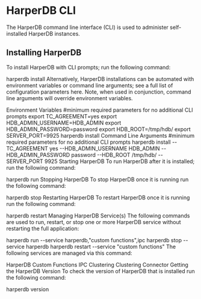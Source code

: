# HarperDB CLI

The HarperDB command line interface (CLI) is used to administer self-installed HarperDB instances.

## Installing HarperDB
To install HarperDB with CLI prompts; run the following command:

harperdb install
Alternatively, HarperDB installations can be automated with environment variables or command line arguments; see a full list of configuration parameters here. Note, when used in conjunction, command line arguments will override environment variables.

Environment Variables
#minimum required parameters for no additional CLI prompts
export TC_AGREEMENT=yes
export HDB_ADMIN_USERNAME=HDB_ADMIN
export HDB_ADMIN_PASSWORD=password
export HDB_ROOT=/tmp/hdb/
export SERVER_PORT=9925
harperdb install
Command Line Arguments
#minimum required parameters for no additional CLI prompts
harperdb install --TC_AGREEMENT yes --HDB_ADMIN_USERNAME HDB_ADMIN --HDB_ADMIN_PASSWORD password --HDB_ROOT /tmp/hdb/ --SERVER_PORT 9925
Starting HarperDB
To run HarperDB after it is installed; run the following command:

harperdb run
Stopping HarperDB
To stop HarperDB once it is running run the following command:

harperdb stop
Restarting HarperDB
To restart HarperDB once it is running run the following command:

harperdb restart
Managing HarperDB Service(s)
The following commands are used to run, restart, or stop one or more HarperDB service without restarting the full application:

harperdb run --service harperdb,"custom functions",ipc
harperdb stop --service harperdb
harperdb restart --service "custom functions"
The following services are managed via this command:

HarperDB
Custom Functions
IPC
Clustering
Clustering Connector
Getting the HarperDB Version
To check the version of HarperDB that is installed run the following command:

harperdb version